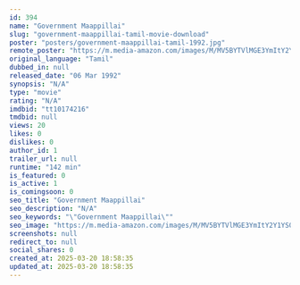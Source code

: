 ```yaml
---
id: 394
name: "Government Maappillai"
slug: "government-maappillai-tamil-movie-download"
poster: "posters/government-maappillai-tamil-1992.jpg"
remote_poster: "https://m.media-amazon.com/images/M/MV5BYTVlMGE3YmItY2Y1YS00ZGUzLThjZmUtOTBiMWNmNDNlZmZmXkEyXkFqcGdeQXVyNTM3MDMyMDQ@._V1_SX300.jpg"
original_language: "Tamil"
dubbed_in: null
released_date: "06 Mar 1992"
synopsis: "N/A"
type: "movie"
rating: "N/A"
imdbid: "tt10174216"
tmdbid: null
views: 20
likes: 0
dislikes: 0
author_id: 1
trailer_url: null
runtime: "142 min"
is_featured: 0
is_active: 1
is_comingsoon: 0
seo_title: "Government Maappillai"
seo_description: "N/A"
seo_keywords: "\"Government Maappillai\""
seo_image: "https://m.media-amazon.com/images/M/MV5BYTVlMGE3YmItY2Y1YS00ZGUzLThjZmUtOTBiMWNmNDNlZmZmXkEyXkFqcGdeQXVyNTM3MDMyMDQ@._V1_SX300.jpg"
screenshots: null
redirect_to: null
social_shares: 0
created_at: 2025-03-20 18:58:35
updated_at: 2025-03-20 18:58:35
---
```



